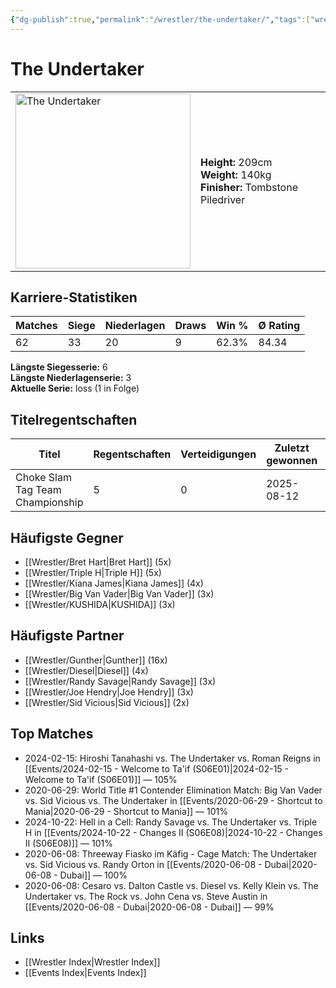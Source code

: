 ```yaml
---
{"dg-publish":true,"permalink":"/wrestler/the-undertaker/","tags":["wrestler"],"noteIcon":"","created":"2025-08-11T09:33:21.484+02:00"}
---
```



# The Undertaker

<table>
<tr>
<td><img src="The Undertaker.png" width="280" alt="The Undertaker"></td>
<td>
<b>Height:</b> 209cm<br>
<b>Weight:</b> 140kg<br>
<b>Finisher:</b> Tombstone Piledriver<br>
</td>
</tr>
</table>

## Karriere-Statistiken

| Matches | Siege | Niederlagen | Draws | Win % | Ø Rating |
|---------|-------|-------------|-------|-------|-----------|
| 62 | 33 | 20 | 9 | 62.3% | 84.34 |

**Längste Siegesserie:** 6<br>**Längste Niederlagenserie:** 3<br>**Aktuelle Serie:** loss (1 in Folge)

## Titelregentschaften
| Titel | Regentschaften | Verteidigungen | Zuletzt gewonnen | Aktuell |
|-------|---------------|----------------|------------------|---------|
| Choke Slam Tag Team Championship | 5 | 0 | 2025-08-12 |  |


## Häufigste Gegner
- [[Wrestler/Bret Hart\|Bret Hart]] (5x)
- [[Wrestler/Triple H\|Triple H]] (5x)
- [[Wrestler/Kiana James\|Kiana James]] (4x)
- [[Wrestler/Big Van Vader\|Big Van Vader]] (3x)
- [[Wrestler/KUSHIDA\|KUSHIDA]] (3x)

## Häufigste Partner
- [[Wrestler/Gunther\|Gunther]] (16x)
- [[Wrestler/Diesel\|Diesel]] (4x)
- [[Wrestler/Randy Savage\|Randy Savage]] (3x)
- [[Wrestler/Joe Hendry\|Joe Hendry]] (3x)
- [[Wrestler/Sid Vicious\|Sid Vicious]] (2x)

## Top Matches
- 2024-02-15: Hiroshi Tanahashi vs. The Undertaker vs. Roman Reigns in [[Events/2024-02-15 - Welcome to Ta'if (S06E01)\|2024-02-15 - Welcome to Ta'if (S06E01)]] — 105%
- 2020-06-29: World Title #1 Contender Elimination Match: Big Van Vader vs. Sid Vicious vs. The Undertaker in [[Events/2020-06-29 - Shortcut to Mania\|2020-06-29 - Shortcut to Mania]] — 101%
- 2024-10-22: Hell in a Cell: Randy Savage vs. The Undertaker vs. Triple H in [[Events/2024-10-22 - Changes II (S06E08)\|2024-10-22 - Changes II (S06E08)]] — 101%
- 2020-06-08: Threeway Fiasko im Käfig - Cage Match: The Undertaker vs. Sid Vicious vs. Randy Orton in [[Events/2020-06-08 - Dubai\|2020-06-08 - Dubai]] — 100%
- 2020-06-08: Cesaro  vs. Dalton Castle vs. Diesel vs. Kelly Klein vs. The Undertaker  vs. The Rock vs. John Cena vs. Steve Austin in [[Events/2020-06-08 - Dubai\|2020-06-08 - Dubai]] — 99%

## Links
- [[Wrestler Index\|Wrestler Index]]
- [[Events Index\|Events Index]]
